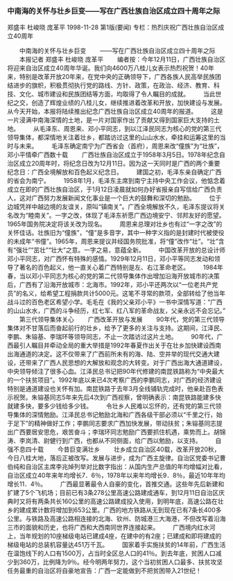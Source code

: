 ### 中南海的关怀与壮乡巨变——写在广西壮族自治区成立四十周年之际
郑盛丰  杜峻晓  庞革平
1998-11-28
第1版(要闻)
专栏：热烈庆祝广西壮族自治区成立40周年

　　中南海的关怀与壮乡巨变
　　——写在广西壮族自治区成立四十周年之际
　　本报记者  郑盛丰  杜峻晓  庞革平
　　编者按：今年12月11日，广西壮族自治区将迎来自治区成立40周年华诞。我们向4600万八桂儿女表示热烈祝贺！40年来，特别是改革开放20年来，在党中央的正确领导下，广西各族人民高举民族团结进步的旗帜，积极贯彻执行党的路线、方针、政策，在政治、经济、教育、科技、文化、城市建设和民族团结等方面，均取得了令人瞩目的成就。
　　当此世纪之交，创造了辉煌业绩的八桂儿女，继续推进着改革和开放，加快建设与发展。从今天开始，本报将陆续推出纪念广西壮族自治区成立40周年的报道。
　　这是一片浸满中南海深情的土地，是一片对国家作出了贡献又得到国家巨大支持的土地。
　　从毛泽东、周恩来、邓小平同志，到以江泽民同志为核心的党的第三代领导集体，都深情地关注着壮乡，都踏访过这里的山山水水，牵挂和运筹这里的当时与未来。
　　毛泽东确定南宁为广西省会（首府），周恩来改“僮族”为“壮族”，邓小平情牵广西数十载
　　广西壮族自治区成立于1958年3月5日。1978年纪念自治区成立20周年时，将纪念日改为12月11日。因为这一天同时是广西的两个重要纪念日：广西全境解放和百色起义纪念日。
　　建国之初，毛泽东亲自确定广西的省会为南宁。
　　1958年1月，毛泽东主席到南宁主持中央工作会议，他惦念着成立在即的广西壮族自治区，于1月12日凌晨就如何办好省报亲自写信给广西负责人，这对广西努力发展新闻文化事业是一个巨大的鼓舞和深切的勉励。
　　位于边城凭祥中越边境的友谊关，原叫“镇南关”。广西全境解放不久，毛泽东提议将关名改为“睦南关”。一字之改，体现了毛泽东祈愿广西边境安宁、邻邦友好的愿望。1965年国务院决定将该关改为现名。
　　周恩来总理对壮乡也有过“一字之改”的关怀佳话。壮族旧为“僮族”，“僮”是多音字，其中一种字义指的是封建时代被使役的未成年“书僮”。1965年，周恩来提议并经国务院批准，将“僮”改作“壮”。“壮”含有“强壮”“茁壮”“壮大”之意。一字之易，意蕴全新。
　　中国改革开放的总设计师邓小平同志，对广西怀有特殊的感情。1929年12月11日，邓小平等同志发动和领导了著名的百色起义，他一直关心着广西特别是左、右江革命老区。
　　1984年春，当以邓小平同志为核心的党的第二代领导集体作出增加沿海开放城市的决策后，广西有了沿海开放城市：北海市。1992年，邓小平还两次以“一位老共产党员”的名义，给希望工程捐款共计5000元。这笔不寻常的款项，全部转给了他当年战斗过的百色老区希望小学。毛毛在《我的父亲邓小平》一书中深情写道：“广西的山山水水，广西的斗争经历，红七军、红八军的革命战友，父亲永远不会忘记。”
　　第三代领导集体关心
　　广西改革开放与发展
　　90年代，党的第三代领导集体对不甘落后而奋起前行的壮乡，给予了更多的关注与支持。这期间，江泽民、李鹏、朱镕基、李瑞环等领导同志，不止一次踏访过这片土地。
　　90年代，广西最引人瞩目并牵动全局的重大举措是1992年春夏作出关于在壮乡加快建设西南出海通道的决定。这不仅带来了广西前所未有的海、陆、空并举的现代交通大建设，还带来了广西人民思想的大解放和观念的大转变。对于广西出海大通道建设，中央领导倾注了很多心血。江泽民总书记把90年代修建的南昆铁路称为“中央最大的一个扶贫项目”。1992年底以来已4次考察广西的李鹏同志，对广西的经济建设特别是通道建设也关怀有加。南昆铁路于去年3月全线铺轨完成时，他亲赴百色表示祝贺。朱镕基同志5年来先后4次到广西视察，曾明确表示：南昆铁路能建多快就建多快，要多少钱给多少钱。
　　令壮乡人民难以忘怀的，还有党的第三代领导集体的深情勉励。江泽民总书记勉励北海和广西各级干部必须以“千里之行，始于足下”的精神做好工作；李鹏同志要求广西加快发展，带动扶贫；朱镕基同志提出广西要居安思危，艰苦奋斗；李瑞环同志勉励广西要抓住机遇，乘势而上。胡锦涛、李岚清、尉健行到广西，也都从不同侧面，给广西以勉励，以支持。
　　自强不息四十载
　　今昔巨变满壮乡
　　壮乡成立自治区40载，改革开放20秋，今日八桂大地，落后正被改写。发展与进步，成为广西主旋律。自治区党委书记曹伯纯和自治区主席李兆焯列举对比数字指出：从国内生产总值的年均增幅对比看，自治区成立40年来年均增长7．6％，1978年以来年均增长9．8％，最近10年年均增长11．4％。
　　广西最显著最令人自豪的变化，首推交通。这些年先后新建和扩建了5个飞机场；目前已有3条278公里高速公路建成通车，到12月11日自治区庆典时又将有两条共长160公里的高速公路建成投入使用，到明年底，高速公路在壮乡的建成累计数将增加到653公里。广西的地方铁路从无到现在已有7条长400多公里。与铁路及高速公路相连接的北海、钦州、防城港三大海港，不但改写着沿海三市的面貌和历史，也将广西和大西南同世界连接起来。
　　广西境内红水河上，当年规划的10座梯级电站已建成4座，在建中的有2座；已建成和即将建成的梯级电站的总装机容量达451万千瓦。
　　国家着手实施扶贫的14年前，广西生活在温饱线下的人口有1500万，占当时全区总人口的41％。到去年底，贫困人口减少到360万，比例降为9％。经今明两年努力，这个当初贫困人口最多、扶贫攻坚任务最重的自治区将自豪地宣告：广西一定能做到不把贫困带入21世纪！
